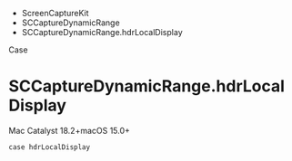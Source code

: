 

- ScreenCaptureKit
- SCCaptureDynamicRange
-  SCCaptureDynamicRange.hdrLocalDisplay 

Case

# SCCaptureDynamicRange.hdrLocalDisplay

Mac Catalyst 18.2+macOS 15.0+

``` source
case hdrLocalDisplay
```

